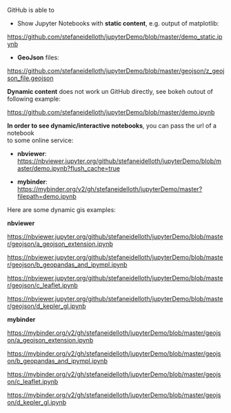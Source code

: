 GitHub is able to 

* Show Jupyter Notebooks with **static content**, e.g. output of matplotlib:

https://github.com/stefaneidelloth/jupyterDemo/blob/master/demo_static.ipynb

* **GeoJson** files:

https://github.com/stefaneidelloth/jupyterDemo/blob/master/geojson/z_geojson_file.geojson



**Dynamic content** does not work un GitHub directly, see bokeh outout of following example:

https://github.com/stefaneidelloth/jupyterDemo/blob/master/demo.ipynb



**In order to see dynamic/interactive notebooks**, you can pass the url of a notebook<br>
to some online service:

* **nbviewer**: https://nbviewer.jupyter.org/github/stefaneidelloth/jupyterDemo/blob/master/demo.ipynb?flush_cache=true

* **mybinder**: https://mybinder.org/v2/gh/stefaneidelloth/jupyterDemo/master?filepath=demo.ipynb

Here are some dynamic gis examples:

**nbviewer**

https://nbviewer.jupyter.org/github/stefaneidelloth/jupyterDemo/blob/master/geojson/a_geojson_extension.ipynb

https://nbviewer.jupyter.org/github/stefaneidelloth/jupyterDemo/blob/master/geojson/b_geopandas_and_ipympl.ipynb

https://nbviewer.jupyter.org/github/stefaneidelloth/jupyterDemo/blob/master/geojson/c_leaflet.ipynb

https://nbviewer.jupyter.org/github/stefaneidelloth/jupyterDemo/blob/master/geojson/d_kepler_gl.ipynb

**mybinder**

https://mybinder.org/v2/gh/stefaneidelloth/jupyterDemo/blob/master/geojson/a_geojson_extension.ipynb

https://mybinder.org/v2/gh/stefaneidelloth/jupyterDemo/blob/master/geojson/b_geopandas_and_ipympl.ipynb

https://mybinder.org/v2/gh/stefaneidelloth/jupyterDemo/blob/master/geojson/c_leaflet.ipynb

https://mybinder.org/v2/gh/stefaneidelloth/jupyterDemo/blob/master/geojson/d_kepler_gl.ipynb

